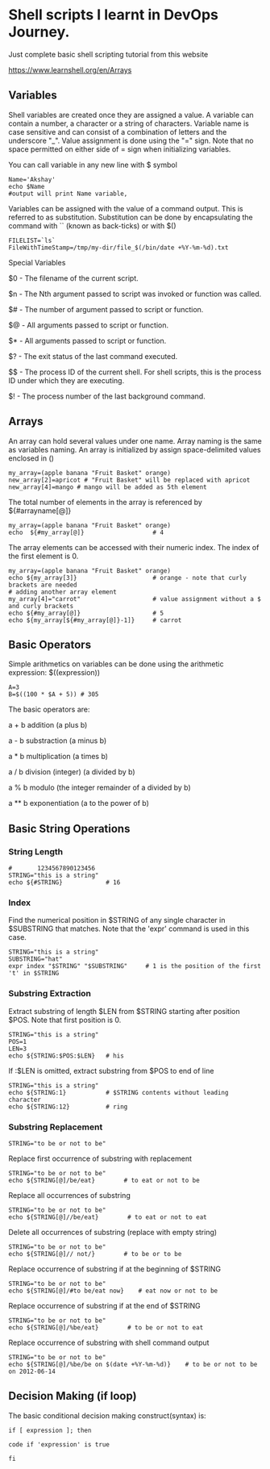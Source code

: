 # Shell scripts I learnt in DevOps Journey.
Just complete basic shell scripting tutorial from this website

https://www.learnshell.org/en/Arrays

## Variables 
Shell variables are created once they are assigned a value. A variable can contain a number, a character or a string of characters. Variable name is case sensitive and can consist of a combination of letters and the underscore "_". Value assignment is done using the "=" sign. Note that no space permitted on either side of = sign when initializing variables.

You can call variable in any new line with $ symbol
```shell
Name='Akshay'
echo $Name
#output will print Name variable, 
```
Variables can be assigned with the value of a command output. This is referred to as substitution. Substitution can be done by encapsulating the command with `` (known as back-ticks) or with $()

```shell
FILELIST=`ls`
FileWithTimeStamp=/tmp/my-dir/file_$(/bin/date +%Y-%m-%d).txt
```
Special Variables

$0 - The filename of the current script.

$n - The Nth argument passed to script was invoked or function was called.

$# - The number of argument passed to script or function.

$@ - All arguments passed to script or function.

$* - All arguments passed to script or function.

$? - The exit status of the last command executed.

$$ - The process ID of the current shell. For shell scripts, this is the process ID under which they are executing.

$! - The process number of the last background command.

## Arrays
An array can hold several values under one name. Array naming is the same as variables naming. An array is initialized by assign space-delimited values enclosed in ()
```shell
my_array=(apple banana "Fruit Basket" orange)
new_array[2]=apricot # "Fruit Basket" will be replaced with apricot
new_array[4]=mango # mango will be added as 5th element
```
The total number of elements in the array is referenced by ${#arrayname[@]}
```shell
my_array=(apple banana "Fruit Basket" orange)
echo  ${#my_array[@]}                   # 4
```
The array elements can be accessed with their numeric index. The index of the first element is 0.
```shell
my_array=(apple banana "Fruit Basket" orange)
echo ${my_array[3]}                     # orange - note that curly brackets are needed
# adding another array element
my_array[4]="carrot"                    # value assignment without a $ and curly brackets
echo ${#my_array[@]}                    # 5
echo ${my_array[${#my_array[@]}-1]}     # carrot
```
## Basic Operators
Simple arithmetics on variables can be done using the arithmetic expression: $((expression))
```shell
A=3
B=$((100 * $A + 5)) # 305
```
The basic operators are:

a + b addition (a plus b)

a - b substraction (a minus b)

a * b multiplication (a times b)

a / b division (integer) (a divided by b)

a % b modulo (the integer remainder of a divided by b)

a ** b exponentiation (a to the power of b)

## Basic String Operations
### String Length
```shell
#       1234567890123456
STRING="this is a string"
echo ${#STRING}            # 16
```
### Index
Find the numerical position in $STRING of any single character in $SUBSTRING that matches. Note that the 'expr' command is used in this case.

```shell
STRING="this is a string"
SUBSTRING="hat"
expr index "$STRING" "$SUBSTRING"     # 1 is the position of the first 't' in $STRING
```
### Substring Extraction
Extract substring of length $LEN from $STRING starting after position $POS. Note that first position is 0.

```shell
STRING="this is a string"
POS=1
LEN=3
echo ${STRING:$POS:$LEN}   # his
```

If :$LEN is omitted, extract substring from $POS to end of line

```shell
STRING="this is a string"
echo ${STRING:1}           # $STRING contents without leading character
echo ${STRING:12}          # ring
```
### Substring Replacement
```shell
STRING="to be or not to be"
```
Replace first occurrence of substring with replacement
```shell
STRING="to be or not to be"
echo ${STRING[@]/be/eat}        # to eat or not to be
```
Replace all occurrences of substring
```shell
STRING="to be or not to be"
echo ${STRING[@]//be/eat}        # to eat or not to eat
```
Delete all occurrences of substring (replace with empty string)
```shell
STRING="to be or not to be"
echo ${STRING[@]// not/}        # to be or to be
```
Replace occurrence of substring if at the beginning of $STRING
```shell
STRING="to be or not to be"
echo ${STRING[@]/#to be/eat now}    # eat now or not to be
```
Replace occurrence of substring if at the end of $STRING
```shell
STRING="to be or not to be"
echo ${STRING[@]/%be/eat}        # to be or not to eat
```
Replace occurrence of substring with shell command output
```shell
STRING="to be or not to be"
echo ${STRING[@]/%be/be on $(date +%Y-%m-%d)}    # to be or not to be on 2012-06-14
```
## Decision Making (if loop)

The basic conditional decision making construct(syntax) is:
```shell
if [ expression ]; then

code if 'expression' is true

fi
```
